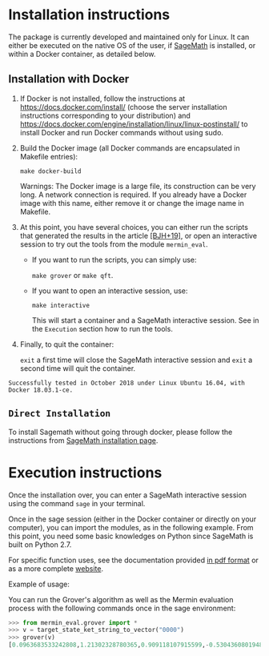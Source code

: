 Installation instructions
=========================

The package is currently developed and maintained only for Linux. It can either 
be executed on the native OS of the user, if [SageMath](http://www.sagemath.org/)
 is installed, or within a Docker container, as detailed below.

Installation with Docker
------------------------

1. If Docker is not installed, follow the instructions at
   https://docs.docker.com/install/ (choose the server installation instructions
   corresponding to your distribution) and 
   https://docs.docker.com/engine/installation/linux/linux-postinstall/ to 
   install Docker and run Docker commands without using sudo.

2. Build the Docker image (all Docker commands are encapsulated in Makefile 
   entries):

    `make docker-build`

    Warnings: The Docker image is a large file, its construction can be very long.
    A network connection is required. If you already have a Docker image with this
    name, either remove it or change the image name in Makefile.

4. At this point, you have several choices, you can either run the scripts that
   generated the results in the article [[BJH+19]](Mermin_eval/#BJH19), or open 
   an interactive session to try out the tools from the module `mermin_eval`.

    * If you want to run the scripts, you can simply use:

      `make grover` or `make qft`.

    * If you want to open an interactive session, use:

      `make interactive`

      This will start a container and a SageMath interactive session.
      See in the `Execution` section how to run the tools.

5. Finally, to quit the container:

    `exit` a first time will close the SageMath interactive session and `exit`
    a second time will quit the container.

`Successfully tested in October 2018 under Linux Ubuntu 16.04, with Docker
18.03.1-ce.`

`Direct Installation`
-------------------

To install Sagemath without going through docker, please follow the instructions
from [SageMath installation page](https://doc.sagemath.org/html/en/installation/).

Execution instructions
======================

Once the installation over, you can enter a SageMath interactive session using 
the command `sage` in your terminal.

Once in the sage session (either in the Docker container or directly on your
computer), you can import the modules, as in the following example. From this 
point, you need some basic knowledges on Python since SageMath is built on 
Python 2.7.

For specific function uses, see the documentation provided 
[in pdf format](doc/build/latex/Mermin-evaluation.pdf) or as a more complete 
[website](doc/build/html/).

Example of usage:

You can run the Grover's algorithm as well as the Mermin evaluation process with
the following commands once in the sage environment:

```python
>>> from mermin_eval.grover import *
>>> v = target_state_ket_string_to_vector("0000")
>>> grover(v)
[0.0963683533242808,1.21302328780365,0.909118107915599,-0.530436080194821]
```